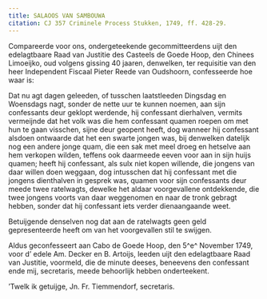 ```yaml
---
title: SALAOOS VAN SAMBOUWA
citation: CJ 357 Criminele Process Stukken, 1749, ff. 428-29.
---
```


Compareerde voor ons, ondergeteekende gecommitteerdens uijt den edelagtbaare Raad van Justitie des Casteels de Goede Hoop, den Chinees Limoeijko, oud volgens gissing 40 jaaren, denwelken, ter requisitie van den heer Independent Fiscaal Pieter Reede van Oudshoorn, confesseerde hoe waar is:

Dat nu agt dagen geleeden, of tusschen laatstleeden Dingsdag en Woensdags nagt, sonder de nette uur te kunnen noemen, aan sijn confessants deur geklopt werdende, hij confessant dierhalven, vermits vermeijnde dat het volk was die hem confessant quamen roepen om met hun te gaan visschen, sijne deur geopent heeft, dog wanneer hij confessant alsdoen ontwaarde dat het een swarte jongen was, bij denwelken datelijk nog een andere jonge quam, die een sak met meel droeg en hetselve aan hem verkopen wilden, teffens ook daarmeede eeven voor aan in sijn huijs quamen; heeft hij confessant, als sulx niet kopen willende, die jongens van daar willen doen weggaan, dog intusschen dat hij confessant met die jongens dienthalven in gesprek was, quamen voor sijn confessants deur meede twee ratelwagts, dewelke het aldaar voorgevallene ontdekkende, die twee jongens voorts van daar weggenomen en naar de tronk gebragt hebben, sonder dat hij confessant iets verder dienaangaande weet.

Betuijgende denselven nog dat aan de ratelwagts geen geld gepresenteerde heeft om van het voorgevallen stil te swijgen.

Aldus geconfesseert aan Cabo de Goede Hoop, den 5^e^ November 1749, voor d’ edele Am. Decker en B. Artoijs, leeden uijt den edelagtbaare Raad van Justitie, voormeld, die de minute deeses, beneevens den confessant ende mij, secretaris, meede behoorlijk hebben onderteekent.

’Twelk ik getuijge, Jn. Fr. Tiemmendorf, secretaris.
